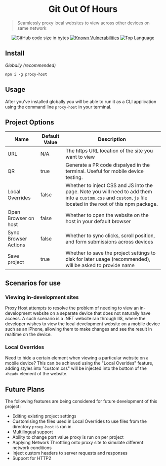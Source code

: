 <h1 align="center">Git Out Of Hours</h1>


> Seamlessly proxy local websites to view across other devices on same network

<p align="center">
<img alt="GitHub code size in bytes" src="https://img.shields.io/github/languages/code-size/JohnAkerman/proxy-host">
  <a href="https://snyk.io/test/github/JohnAkerman/proxy-host"><img src="https://snyk.io/test/github/JohnAkerman/proxy-host/badge.svg" alt="Known Vulnerabilities" data-canonical-src="https://snyk.io/test/github/JohnAkerman/proxy-host" style="max-width:100%;"></a>
<img src="https://img.shields.io/github/languages/top/JohnAkerman/proxy-host" alt="Top Language" />
</p>

## Install

*Globally (recommended)*

```
npm i -g proxy-host
```

## Usage

After you've installed globally you will be able to run it as a CLI application using the command line `proxy-host` in your terminal.

## Project Options


Name | Default Value | Description
--- | --- | --- |
URL | N/A | The https URL location of the site you want to view
QR | true | Generate a PR code dispalyed in the terminal. Useful for mobile device  testing.
Local Overrides | false | Whether to inject CSS and JS into the page. Note you will need to add them into a `custom.css` and `custom.js` file located in the root of this npm package. 
Open Browser on host | false | Whether to open the website on the host in your default browser 
Sync Browser Actions | false | Whether to sync clicks, scroll position, and form submissions across devices
Save project | true | Whether to save the project settings to disk for later usage (recommended), will be asked to provide name

## Scenarios for use

### Viewing in-development sites
Proxy Host attempts to resolve the problem of needing to view an in-development website on a separate device that does not naturally have access. A such scenario is a .NET website ran through IIS, where the developer wishes to view the local development website on a mobile device such as an iPhone, allowing them to make changes and see the result in realtime on the device.

### Local Overrides
Need to hide a certain element when viewing a particular website on a mobile device? This can be achieved using the "Local Overides" feature, adding styles into "custom.css" will be injected into the bottom of the `<head>` element of the website.

## Future Plans
The following features are being considered for future development of this project:
- Editing existing project settings
- Customising the files used in Local Overrides to use files from the directory `proxy-host` is ran in.
- Multilingual support
- Ability to change port value proxy is run on per project
- Applying Network Throttling onto proxy site to simulate different network conditions
- Inject custom headers to server requests and responses
- Support for HTTP2
